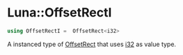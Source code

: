 # Luna::OffsetRectI

```c++
using OffsetRectI =  OffsetRect<i32>
```

A instanced type of [OffsetRect](struct_luna_1_1_offset_rect.md) that uses [i32](group___runtime_base_type_1gaec4a1429cc91fb7ff41599b263c348cc.md) as value type. 

